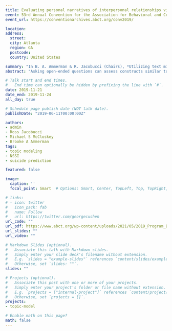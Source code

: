 ```yaml
---
title: Evaluating personal narratives of interpersonal relationships via text mining to predict nonsuicidal self-injury
event: 53rd Annual Convention for the Association for Behavioral and Cognitive Therapies
event_url: https://conventionarchives.abct.org/conv2019/

location:
address:
  street:
  city: Atlanta
  region: GA
  postcode:
  country: United States

summary: "In B. A. Ammerman & R. Jacobucci (Chairs), *Utilizing text mining in clinical research: Novel applications for improving the prediction of psychological distress* [Symposium]"
abstract: "Asking open-ended questions can assess constructs similar to traditional risk measures while capturing a richer portrait of current, prior, or future cognitive and affective processes. This allows researchers to identify important aspects of risk for psychological distress often overlooked in closed-ended questions. This may be particularly important for serious behavioral outcomes such as nonsuicidal self-injury (NSSI). Indeed, prior research has demonstrated that disruptions in interpersonal relationships often precede the occurrence of NSSI (e.g., Nock, Prinstein & Sterba, 2010), highlighting these events as prominent risk factors for the behavior (Kim et al., 2015). Despite this, limited research has focused on identifying which aspects (e.g., cognitive, affective, and/or social) of such interpersonal interactions may be most salient in conferring NSSI risk. We utilized text-based data from 74 individuals, 41 who reported a history of NSS. Via in-person interview, participants described an interpersonal interaction and completed a measure of emotion dysregulation, an oft-cited risk factor for NSSI (Difficulties in Emotion Regulation Scale [DERS]). Participant narrative descriptions of their interpersonal interaction were transcribed and analyzed to see if the topical content of their interpersonal interactions provided incremental (predictive) validity of NSSI status. By developing an extension of the supervised topic model that simultaneously incorporates both topics and other predictors (i.e., DERS scores), we predicted NSSI history presence. Selecting four topics as a best fitting model, both the DERS (b = 0.05, 95% BCI: [0.02, 0.08]) and a topic representing high arousal negative affect during conflict (b = 0.96, 95% BCI: [0.08, 2.01]) were positively associated with NSSI history presence with credible intervals that excluded 0 (the most representative words of this topic were “friend,” “mom,” “upset”, “mad,” “live”, “kitchen”, “annoy,” “house”, “angry”, and “start.”). The correlation between prevalence of this topic and DERS scores was 0.4, providing evidence of concurrent and incremental validity for the topic, as suggested by the gain in predictive performance. Overall, findings demonstrate the advantages of combining traditional psychological scales with text-based responses. Moreover, the use of interpersonal-focused text highlights the potential of high arousal negative affective responses during interpersonal disruptions as a driver of NSSI behavior."

# Talk start and end times.
#   End time can optionally be hidden by prefixing the line with `#`.
date: 2019-11-21
date_end: 2019-11-24
all_day: true

# Schedule page publish date (NOT talk date).
publishDate: "2019-06-11T00:00:00Z"

authors:
- admin
- Ross Jacobucci
- Michael S McCloskey
- Brooke A Ammerman
tags:
- topic modeling
- NSSI
- suicide prediction

featured: false

image:
  caption: ''
  focal_point: Smart  # Options: Smart, Center, TopLeft, Top, TopRight, Left, Right, BottomLeft, Bottom, BottomRight

# links:
# - icon: twitter
#   icon_pack: fab
#   name: Follow
#   url: https://twitter.com/georgecushen
url_code: ""
url_pdf: https://www.abct.org/wp-content/uploads/2021/05/2019_Program_Book.pdf
url_slides: ""
url_video: ""

# Markdown Slides (optional).
#   Associate this talk with Markdown slides.
#   Simply enter your slide deck's filename without extension.
#   E.g. `slides = "example-slides"` references `content/slides/example-slides.md`.
#   Otherwise, set `slides: ""`.
slides: ""

# Projects (optional).
#   Associate this post with one or more of your projects.
#   Simply enter your project's folder or file name without extension.
#   E.g. `projects = ["internal-project"]` references `content/project/deep-learning/index.md`.
#   Otherwise, set `projects = []`.
projects:
- topic-model

# Enable math on this page?
math: false
---
```

